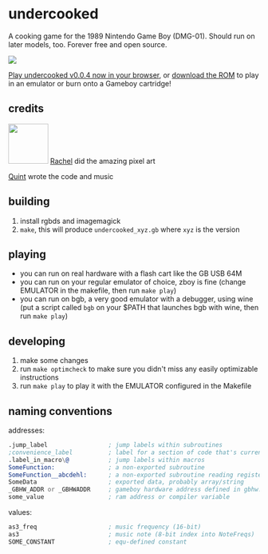 # undercooked

A cooking game for the 1989 Nintendo Game Boy (DMG-01). Should run on later models, too. Forever free and open source.

<img src="https://raw.githubusercontent.com/qguv/undercooked/master/art/title.png" /></a>

[Play undercooked v0.0.4 now in your browser](https://qguv.github.io/undercooked/play/0.0.4.html), or [download the ROM](https://github.com/qguv/undercooked/releases/download/v0.0.4/undercooked_v0.0.4.gb) to play in an emulator or burn onto a Gameboy cartridge!

## credits

<img width=80 src="https://retchdots.carrd.co/assets/images/image02.jpg?v81760597676551" /> [Rachel](https://retchdots.carrd.co/) did the amazing pixel art

[Quint](https://github.com/qguv) wrote the code and music

## building

1. install rgbds and imagemagick
2. `make`, this will produce `undercooked_xyz.gb` where `xyz` is the version

## playing

- you can run on real hardware with a flash cart like the GB USB 64M
- you can run on your regular emulator of choice, zboy is fine (change EMULATOR in the makefile, then run `make play`)
- you can run on bgb, a very good emulator with a debugger, using wine (put a script called `bgb` on your $PATH that launches bgb with wine, then run `make play`)

## developing

1. make some changes
2. run `make optimcheck` to make sure you didn't miss any easily optimizable instructions
3. run `make play` to play it with the EMULATOR configured in the Makefile

## naming conventions

addresses:

```asm
.jump_label                 ; jump labels within subroutines
;convenience_label          ; label for a section of code that's currently entered by fallthrough
.label_in_macro\@           ; jump labels within macros
SomeFunction:               ; a non-exported subroutine
SomeFunction__abcdehl:      ; a non-exported subroutine reading registers a, b, c, d, e, h, and l as arguments
SomeData                    ; exported data, probably array/string
_GBHW_ADDR or _GBHWADDR     ; gameboy hardware address defined in gbhw.inc
some_value                  ; ram address or compiler variable
```

values:

```asm
as3_freq                    ; music frequency (16-bit)
as3                         ; music note (8-bit index into NoteFreqs)
SOME_CONSTANT               ; equ-defined constant
```
